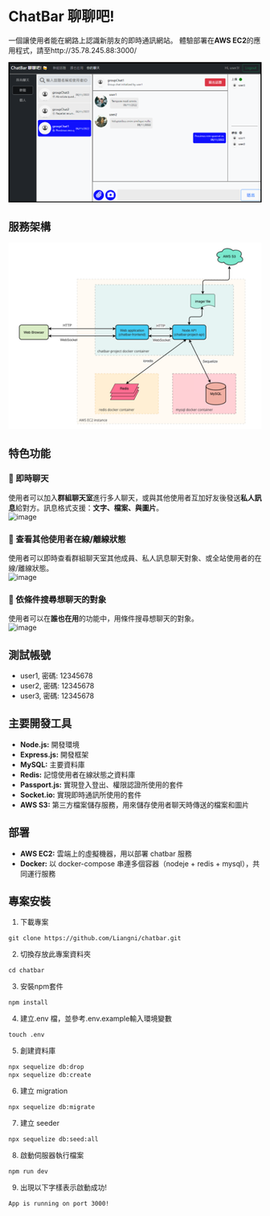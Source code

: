 # ChatBar 聊聊吧!
一個讓使用者能在網路上認識新朋友的即時通訊網站。
體驗部署在**AWS EC2**的應用程式，請至http://35.78.245.88:3000/

![image](/readme-materials/group_messages.png)

## 服務架構
![image](/readme-materials/flowchart-1.png)

## 特色功能
### :star2: 即時聊天
使用者可以加入**群組聊天室**進行多人聊天，或與其他使用者互加好友後發送**私人訊息**給對方。訊息格式支援：**文字、檔案、與圖片**。
<br/>
![image](/readme-materials/send_messages.gif)

### :star2: 查看其他使用者在線/離線狀態
使用者可以即時查看群組聊天室其他成員、私人訊息聊天對象、或全站使用者的在線/離線狀態。
<br/>
![image](/readme-materials/show_online_status.gif)

### :star2: 依條件搜尋想聊天的對象
使用者可以在**誰也在用**的功能中，用條件搜尋想聊天的對象。
<br/>
![image](/readme-materials/filter_users.gif)

## 測試帳號
* user1, 密碼: 12345678
* user2, 密碼: 12345678
* user3, 密碼: 12345678

## 主要開發工具
* **Node.js:** 開發環境
* **Express.js:** 開發框架
* **MySQL:** 主要資料庫
* **Redis:** 記憶使用者在線狀態之資料庫
* **Passport.js:** 實現登入登出、權限認證所使用的套件
* **Socket.io:** 實現即時通訊所使用的套件
* **AWS S3:** 第三方檔案儲存服務，用來儲存使用者聊天時傳送的檔案和圖片

## 部署
* **AWS EC2:** 雲端上的虛擬機器，用以部署 chatbar 服務
* **Docker:** 以 docker-compose 串連多個容器（nodeje + redis + mysql），共同運行服務 

## 專案安裝
1. 下載專案
```
git clone https://github.com/Liangni/chatbar.git
```

2. 切換存放此專案資料夾
```
cd chatbar
```

3. 安裝npm套件
```
npm install
```

4. 建立.env 檔，並參考.env.example輸入環境變數
```
touch .env
```

5. 創建資料庫
```
npx sequelize db:drop
npx sequelize db:create
```

6. 建立 migration
```
npx sequelize db:migrate
```

7. 建立 seeder
```
npx sequelize db:seed:all
```

8. 啟動伺服器執行檔案
```
npm run dev
```

9. 出現以下字樣表示啟動成功!
```
App is running on port 3000!
```



